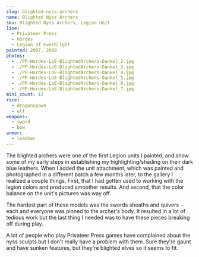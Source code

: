 ```yaml
---
slug: blighted-nyss-archers
name: Blighted Nyss Archers
sku: Blighted Nyss Archers, Legion Unit
line:
  - Privateer Press
  - Hordes
  - Legion of Everblight
painted: 2007, 2008
photos:
  - ./PP-Hordes-LoE-BlightedArchers-Dankel_2.jpg
  - ./PP-Hordes-LoE-BlightedArchers-Dankel_3.jpg
  - ./PP-Hordes-LoE-BlightedArchers-Dankel_4.jpg
  - ./PP-Hordes-LoE-BlightedArchers-Dankel_5.jpg
  - ./PP-Hordes-LoE-BlightedArchers-Dankel_6.jpg
  - ./PP-Hordes-LoE-BlightedArchers-Dankel_7.jpg
mini_count: 12
race:
  - dragonspawn
  - elf
weapons:
  - sword
  - bow
armor:
  - leather
---
```


The blighted archers were one of the first Legion units I painted, and show some of my early steps in establishing my highlighting/shading on their dark blue leathers. When I added the unit attachment, which was painted and photographed in a different batch a few months later, to the gallery I realized a couple things. First, that I had gotten used to working with the legion colors and produced smoother results. And second, that the color balance on the unit's pictures was way off.

The hardest part of these models was the swords sheaths and quivers - each and everyone was pinned to the archer's body. It resulted in a lot of tedious work but the last thing I needed was to have these pieces breaking off during play.

A lot of people who play Privateer Press games have complained about the nyss sculpts but I don't really have a problem with them. Sure they're gaunt and have sunken features, but they're blighted elves so it seems to fit.
